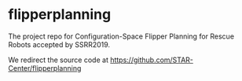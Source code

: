 # flipperplanning

The project repo for Configuration-Space Flipper Planning for Rescue Robots accepted by SSRR2019.

We redirect the source code at https://github.com/STAR-Center/flipperplanning

